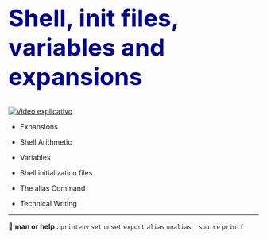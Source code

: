 <h1 style="font-size: 48px; color: darkblue;"><b>Shell, init files, variables and expansions</b></h1>




[![Video explicativo](https://img.youtube.com/vi/AKSJOqn9pIY/0.jpg)](https://www.youtube.com/watch?v=AKSJOqn9pIY)

-    Expansions

-    Shell Arithmetic

-    Variables

-    Shell initialization files

-    The alias Command

-    Technical Writing

***************************************************************************

:rocket: **man or help :** `printenv` `set` `unset` `export` `alias` `unalias` `.` `source` `printf`


